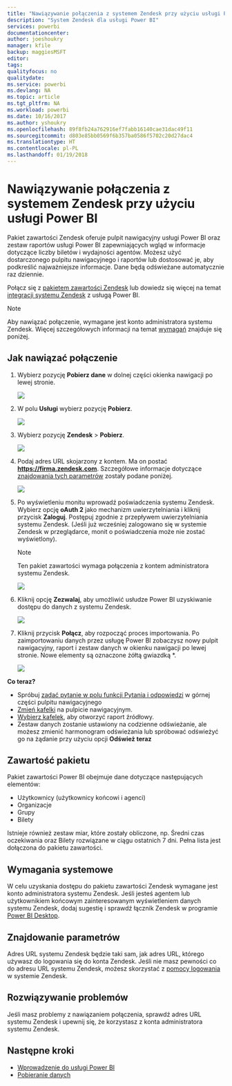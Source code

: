 ```yaml
---
title: "Nawiązywanie połączenia z systemem Zendesk przy użyciu usługi Power BI"
description: "System Zendesk dla usługi Power BI"
services: powerbi
documentationcenter: 
author: joeshoukry
manager: kfile
backup: maggiesMSFT
editor: 
tags: 
qualityfocus: no
qualitydate: 
ms.service: powerbi
ms.devlang: NA
ms.topic: article
ms.tgt_pltfrm: NA
ms.workload: powerbi
ms.date: 10/16/2017
ms.author: yshoukry
ms.openlocfilehash: 89f8fb24a762916ef7fabb16140cae31dac49f11
ms.sourcegitcommit: d803e85bb0569f6b357ba0586f5702c20d27dac4
ms.translationtype: HT
ms.contentlocale: pl-PL
ms.lasthandoff: 01/19/2018
---
```

# <a name="connect-to-zendesk-with-power-bi"></a>Nawiązywanie połączenia z systemem Zendesk przy użyciu usługi Power BI
Pakiet zawartości Zendesk oferuje pulpit nawigacyjny usługi Power BI oraz zestaw raportów usługi Power BI zapewniających wgląd w informacje dotyczące liczby biletów i wydajności agentów. Możesz użyć dostarczonego pulpitu nawigacyjnego i raportów lub dostosować je, aby podkreślić najważniejsze informacje.  Dane będą odświeżane automatycznie raz dziennie. 

Połącz się z [pakietem zawartości Zendesk](https://app.powerbi.com/getdata/services/zendesk) lub dowiedz się więcej na temat [integracji systemu Zendesk](https://powerbi.microsoft.com/integrations/zendesk) z usługą Power BI.

>[!NOTE]
>Aby nawiązać połączenie, wymagane jest konto administratora systemu Zendesk. Więcej szczegółowych informacji na temat [wymagań](#Requirements) znajduje się poniżej.

## <a name="how-to-connect"></a>Jak nawiązać połączenie
1. Wybierz pozycję **Pobierz dane** w dolnej części okienka nawigacji po lewej stronie.
   
   ![](media/service-connect-to-zendesk/pbi_getdata.png)
2. W polu **Usługi** wybierz pozycję **Pobierz**.
   
   ![](media/service-connect-to-zendesk/pbi_getservices.png) 
3. Wybierz pozycję **Zendesk** \> **Pobierz**.
   
   ![](media/service-connect-to-zendesk/zendesk.png)
4. Podaj adres URL skojarzony z kontem. Ma on postać **https://firma.zendesk.com**. Szczegółowe informacje dotyczące [znajdowania tych parametrów](#FindingParams) zostały podane poniżej.
   
   ![](media/service-connect-to-zendesk/pbi_zendeskconnect.png)
5. Po wyświetleniu monitu wprowadź poświadczenia systemu Zendesk.  Wybierz opcję **oAuth 2** jako mechanizm uwierzytelniania i kliknij przycisk **Zaloguj**. Postępuj zgodnie z przepływem uwierzytelniania systemu Zendesk. (Jeśli już wcześniej zalogowano się w systemie Zendesk w przeglądarce, monit o poświadczenia może nie zostać wyświetlony).
   
   > [!NOTE]
   > Ten pakiet zawartości wymaga połączenia z kontem administratora systemu Zendesk. 
   > 
   > 
   
   ![](media/service-connect-to-zendesk/pbi_zendesksignin.png)
6. Kliknij opcję **Zezwalaj**, aby umożliwić usłudze Power BI uzyskiwanie dostępu do danych z systemu Zendesk.
   
   ![](media/service-connect-to-zendesk/zendesk2.jpg)
7. Kliknij przycisk **Połącz**, aby rozpocząć proces importowania. Po zaimportowaniu danych przez usługę Power BI zobaczysz nowy pulpit nawigacyjny, raport i zestaw danych w okienku nawigacji po lewej stronie. Nowe elementy są oznaczone żółtą gwiazdką \*.
   
   ![](media/service-connect-to-zendesk/pbi_zendeskdash.png)

**Co teraz?**

* Spróbuj [zadać pytanie w polu funkcji Pytania i odpowiedzi](power-bi-q-and-a.md) w górnej części pulpitu nawigacyjnego
* [Zmień kafelki](service-dashboard-edit-tile.md) na pulpicie nawigacyjnym.
* [Wybierz kafelek](service-dashboard-tiles.md), aby otworzyć raport źródłowy.
* Zestaw danych zostanie ustawiony na codzienne odświeżanie, ale możesz zmienić harmonogram odświeżania lub spróbować odświeżyć go na żądanie przy użyciu opcji **Odśwież teraz**

## <a name="whats-included"></a>Zawartość pakietu
Pakiet zawartości Power BI obejmuje dane dotyczące następujących elementów:  

* Użytkownicy (użytkownicy końcowi i agenci)  
* Organizacje  
* Grupy  
* Bilety  

Istnieje również zestaw miar, które zostały obliczone, np. Średni czas oczekiwania oraz Bilety rozwiązane w ciągu ostatnich 7 dni. Pełna lista jest dołączona do pakietu zawartości.

<a name="Requirements"></a>

## <a name="system-requirements"></a>Wymagania systemowe
W celu uzyskania dostępu do pakietu zawartości Zendesk wymagane jest konto administratora systemu Zendesk. Jeśli jesteś agentem lub użytkownikiem końcowym zainteresowanym wyświetleniem danych systemu Zendesk, dodaj sugestię i sprawdź łącznik Zendesk w programie [Power BI Desktop](desktop-connect-to-data.md).

<a name="FindingParams"></a>

## <a name="finding-parameters"></a>Znajdowanie parametrów
Adres URL systemu Zendesk będzie taki sam, jak adres URL, którego używasz do logowania się do konta Zendesk. Jeśli nie masz pewności co do adresu URL systemu Zendesk, możesz skorzystać z [pomocy logowania](https://www.zendesk.com/login/) w systemie Zendesk.

## <a name="troubleshooting"></a>Rozwiązywanie problemów
Jeśli masz problemy z nawiązaniem połączenia, sprawdź adres URL systemu Zendesk i upewnij się, że korzystasz z konta administratora systemu Zendesk.

## <a name="next-steps"></a>Następne kroki
* [Wprowadzenie do usługi Power BI](service-get-started.md)
* [Pobieranie danych](service-get-data.md)


